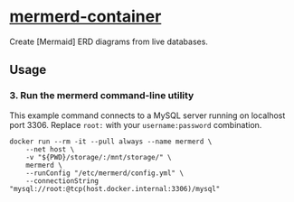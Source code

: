 # [mermerd-container][project]

Create [Mermaid] ERD diagrams from live databases.


## Usage


### 3. Run the mermerd command-line utility

This example command connects to a MySQL server running on localhost port 3306.
Replace `root:` with your `username:password` combination.

```shell
docker run --rm -it --pull always --name mermerd \
    --net host \
    -v "${PWD}/storage/:/mnt/storage/" \
    mermerd \
    --runConfig "/etc/mermerd/config.yml" \
    --connectionString "mysql://root:@tcp(host.docker.internal:3306)/mysql"
```


[project]: https://hub.docker.com/r/nedix/mermerd

